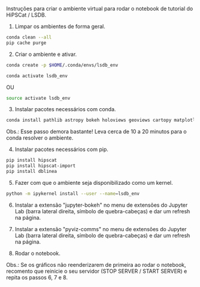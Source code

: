 Instruções para criar o ambiente virtual para rodar o notebook de tutorial do HiPSCat / LSDB.

1) Limpar os ambientes de forma geral.
```bash
conda clean --all
pip cache purge
```

2) Criar o ambiente e ativar.
```bash
conda create -p $HOME/.conda/envs/lsdb_env
```
```bash
conda activate lsdb_env 
```
OU
```bash
source activate lsdb_env
```

3) Instalar pacotes necessários com conda.
```bash
conda install pathlib astropy bokeh holoviews geoviews cartopy matplotlib pandas dask distributed ipykernel lsdb pyogrio pyviz_comms jupyter_bokeh
```
Obs.: Esse passo demora bastante! Leva cerca de 10 a 20 minutos para o conda resolver o ambiente.

4) Instalar pacotes necessários com pip.
```bash
pip install hipscat
pip install hipscat-import
pip install dblinea
```

5) Fazer com que o ambiente seja disponibilizado como um kernel.
```bash
python -m ipykernel install --user --name=lsdb_env
```

6) Instalar a extensão "jupyter-bokeh" no menu de extensões do Jupyter Lab (barra lateral direita, símbolo de quebra-cabeças) e dar um refresh na página.

7) Instalar a extensão "pyviz-comms" no menu de extensões do Jupyter Lab (barra lateral direita, símbolo de quebra-cabeças) e dar um refresh na página.

8) Rodar o notebook.

Obs.: Se os gráficos não reenderizarem de primeira ao rodar o notebook, recomento que reinicie o seu servidor (STOP SERVER / START SERVER) e repita os passos 6, 7 e 8.